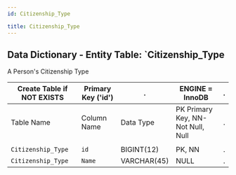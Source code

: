```yaml
---
id: Citizenship_Type

title: Citizenship_Type
---
```


## Data Dictionary - Entity Table: `Citizenship_Type

A Person's Citizenship Type

| Create Table if NOT EXISTS| Primary Key ('id')|.|ENGINE = InnoDB|.|
|---|---|---|---|---|
|Table Name | Column Name| Data Type|PK Primary Key, NN-Not Null, Null|.|
||
|`Citizenship_Type`|`id`| BIGINT(12)|PK, NN|.|
|`Citizenship_Type`|`Name`| VARCHAR(45)|NULL|.|

